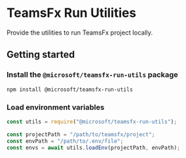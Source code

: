 # TeamsFx Run Utilities
Provide the utilities to run TeamsFx project locally.

## Getting started
### Install the `@microsoft/teamsfx-run-utils` package
`npm install @microsoft/teamsfx-run-utils`

### Load environment variables
```javascript
const utils = require("@microsoft/teamsfx-run-utils");

const projectPath = "/path/to/teamsfx/project";
const envPath = "/path/to/.env/file";
const envs = await utils.loadEnv(projectPath, envPath);
```